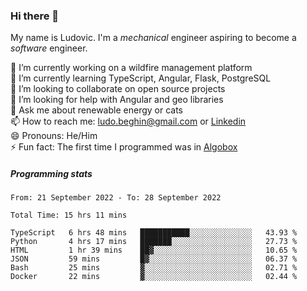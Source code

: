 ### Hi there 👋

My name is Ludovic. I'm a *mechanical* engineer aspiring to become a *software* engineer.

 🔭 I’m currently working on a wildfire management platform<br/>
 🌱 I’m currently learning TypeScript, Angular, Flask, PostgreSQL<br/>
 👯 I’m looking to collaborate on open source projects<br/>
 🤔 I’m looking for help with Angular and geo libraries<br/>
 💬 Ask me about renewable energy or cats<br/>
 📫 How to reach me: ludo.beghin@gmail.com or [Linkedin](https://www.linkedin.com/in/ludovic-beghin/)<br/>
 😄 Pronouns: He/Him<br/>
 ⚡ Fun fact: The first time I programmed was in [Algobox](https://fr.wikipedia.org/wiki/Algobox)<br/>

##### Programming stats
<!--START_SECTION:waka-->

```text
From: 21 September 2022 - To: 28 September 2022

Total Time: 15 hrs 11 mins

TypeScript   6 hrs 48 mins   ███████████░░░░░░░░░░░░░░   43.93 %
Python       4 hrs 17 mins   ███████░░░░░░░░░░░░░░░░░░   27.73 %
HTML         1 hr 39 mins    ██▓░░░░░░░░░░░░░░░░░░░░░░   10.65 %
JSON         59 mins         █▓░░░░░░░░░░░░░░░░░░░░░░░   06.37 %
Bash         25 mins         ▓░░░░░░░░░░░░░░░░░░░░░░░░   02.71 %
Docker       22 mins         ▓░░░░░░░░░░░░░░░░░░░░░░░░   02.44 %
```

<!--END_SECTION:waka-->
